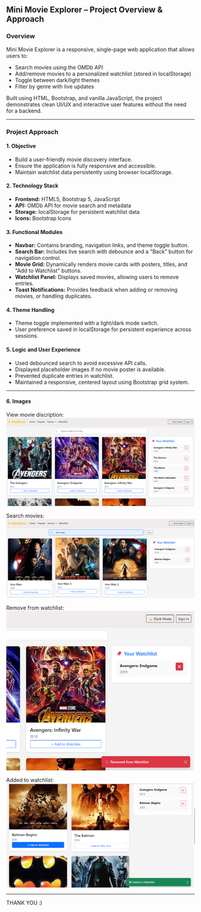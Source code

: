 ## Mini Movie Explorer – Project Overview & Approach

### Overview
Mini Movie Explorer is a responsive, single-page web application that allows users to:
- Search movies using the OMDb API
- Add/remove movies to a personalized watchlist (stored in localStorage)
- Toggle between dark/light themes
- Filter by genre with live updates

Built using HTML, Bootstrap, and vanilla JavaScript, the project demonstrates clean UI/UX and interactive user features without the need for a backend.

---

### Project Approach

#### 1. Objective
- Build a user-friendly movie discovery interface.
- Ensure the application is fully responsive and accessible.
- Maintain watchlist data persistently using browser localStorage.

#### 2. Technology Stack
- **Frontend:** HTML5, Bootstrap 5, JavaScript
- **API:** OMDb API for movie search and metadata
- **Storage:** localStorage for persistent watchlist data
- **Icons:** Bootstrap Icons

#### 3. Functional Modules
- **Navbar:** Contains branding, navigation links, and theme toggle button.
- **Search Bar:** Includes live search with debounce and a "Back" button for navigation control.
- **Movie Grid:** Dynamically renders movie cards with posters, titles, and "Add to Watchlist" buttons.
- **Watchlist Panel:** Displays saved movies, allowing users to remove entries.
- **Toast Notifications:** Provides feedback when adding or removing movies, or handling duplicates.

#### 4. Theme Handling
- Theme toggle implemented with a light/dark mode switch.
- User preference saved in localStorage for persistent experience across sessions.

#### 5. Logic and User Experience
- Used debounced search to avoid excessive API calls.
- Displayed placeholder images if no movie poster is available.
- Prevented duplicate entries in watchlist.
- Maintained a responsive, centered layout using Bootstrap grid system.

---
#### 6. Images

View movie discription:
<img src="https://github.com/ichhakumari/Mini-Movie-Explorer/blob/main/output1.png">

Search movies:
<img src ="https://github.com/ichhakumari/Mini-Movie-Explorer/blob/main/output2.png">

Remove from watchlist:
<img src = "https://github.com/ichhakumari/Mini-Movie-Explorer/blob/main/output3.png">

Added to watchlist:
<img src= "https://github.com/ichhakumari/Mini-Movie-Explorer/blob/main/putput4.png">

---
THANK YOU :)
